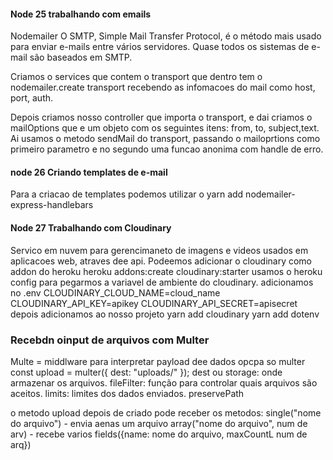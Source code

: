 #### Node 25 trabalhando com emails

Nodemailer
O SMTP, Simple Mail Transfer Protocol, é o método mais usado para enviar e-mails entre vários servidores. Quase todos os sistemas de e-mail são baseados em SMTP.

Criamos o services que contem o transport que dentro tem o nodemailer.create transport recebendo as infomacoes do mail como
host, port, auth.

Depois criamos nosso controller que importa o transport, e dai criamos o mailOptions que e um objeto com os seguintes itens:
from, to, subject,text.
Ai usamos o metodo sendMail do transport, passando o mailoprtions como primeiro parametro e no segundo uma funcao anonima com handle de erro.

#### node 26 Criando templates de e-mail

Para a criacao de templates podemos utilizar o yarn add nodemailer-express-handlebars

#### Node 27 Trabalhando com Cloudinary

Servico em nuvem para gerencimaneto de imagens e videos usados em aplicacoes web, atraves dee api.
Podeemos adicionar o cloudinary como addon do heroku
heroku addons:create cloudinary:starter
usamos o heroku config para pegarmos a variavel de ambiente do cloudinary.
adicionamos no .env
CLOUDINARY_CLOUD_NAME=cloud_name
CLOUDINARY_API_KEY=apikey
CLOUDINARY_API_SECRET=apisecret
depois adicionamos ao nosso projeto
yarn add cloudinary
yarn add dotenv

### Recebdn oinput de arquivos com Multer

Multe = middlware para interpretar payload dee dados
opcpa so multer
const upload = multer({ dest: "uploads/" });
dest ou storage: onde armazenar os arquivos.
fileFilter: função para controlar quais arquivos são aceitos.
limits: limites dos dados enviados.
preservePath

o metodo upload depois de criado pode receber os metodos:
single("nome do arquivo") - envia aenas um arquivo
array("nome do arquivo", num de arv) - recebe varios
fields({name: nome do arquivo, maxCountL num de arq})
